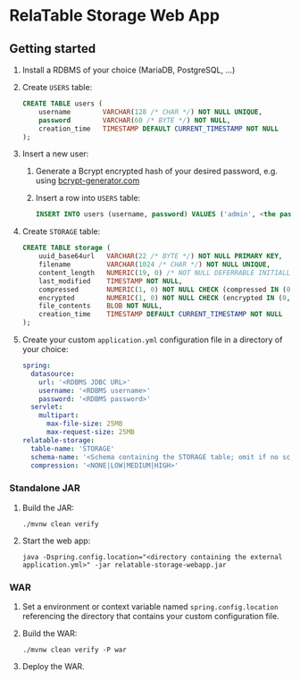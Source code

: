 RelaTable Storage Web App
=========================

## Getting started

1. Install a RDBMS of your choice (MariaDB, PostgreSQL, ...)
2. Create `USERS` table:

   ```sql
   CREATE TABLE users (
       username        VARCHAR(128 /* CHAR */) NOT NULL UNIQUE,
       password        VARCHAR(60 /* BYTE */) NOT NULL,
       creation_time   TIMESTAMP DEFAULT CURRENT_TIMESTAMP NOT NULL
   );
   ```

3. Insert a new user:
   1. Generate a Bcrypt encrypted hash of your desired password, e.g. using [bcrypt-generator.com](https://bcrypt-generator.com)
   2. Insert a row into `USERS` table:

      ```sql
      INSERT INTO users (username, password) VALUES ('admin', <the password hash>);
      ```

4. Create `STORAGE` table:

   ```sql
   CREATE TABLE storage (
       uuid_base64url   VARCHAR(22 /* BYTE */) NOT NULL PRIMARY KEY,
       filename         VARCHAR(1024 /* CHAR */) NOT NULL UNIQUE,
       content_length   NUMERIC(19, 0) /* NOT NULL DEFERRABLE INITIALLY DEFERRED */ CHECK (content_length >= 0),
       last_modified    TIMESTAMP NOT NULL,
       compressed       NUMERIC(1, 0) NOT NULL CHECK (compressed IN (0, 1)),
       encrypted        NUMERIC(1, 0) NOT NULL CHECK (encrypted IN (0, 1)),
       file_contents    BLOB NOT NULL,
       creation_time    TIMESTAMP DEFAULT CURRENT_TIMESTAMP NOT NULL
   );
   ```

5. Create your custom `application.yml` configuration file in a directory of your choice:

   ```yml
   spring:
     datasource:
       url: '<RDBMS JDBC URL>'
       username: '<RDBMS username>'
       password: '<RDBMS password>'
     servlet:
       multipart:
         max-file-size: 25MB
         max-request-size: 25MB
   relatable-storage:
     table-name: 'STORAGE'
     schema-name: '<Schema containing the STORAGE table; omit if no schema prefix is needed>'
     compression: '<NONE|LOW|MEDIUM|HIGH>'
   ```

### Standalone JAR

1. Build the JAR:

   ```console
   ./mvnw clean verify
   ```

2. Start the web app:
   
   ```console
   java -Dspring.config.location="<directory containing the external application.yml>" -jar relatable-storage-webapp.jar
   ```

### WAR

1. Set a environment or context variable named `spring.config.location` referencing the directory that contains your custom configuration file.
2. Build the WAR:

   ```console
   ./mvnw clean verify -P war
   ```

3. Deploy the WAR.
